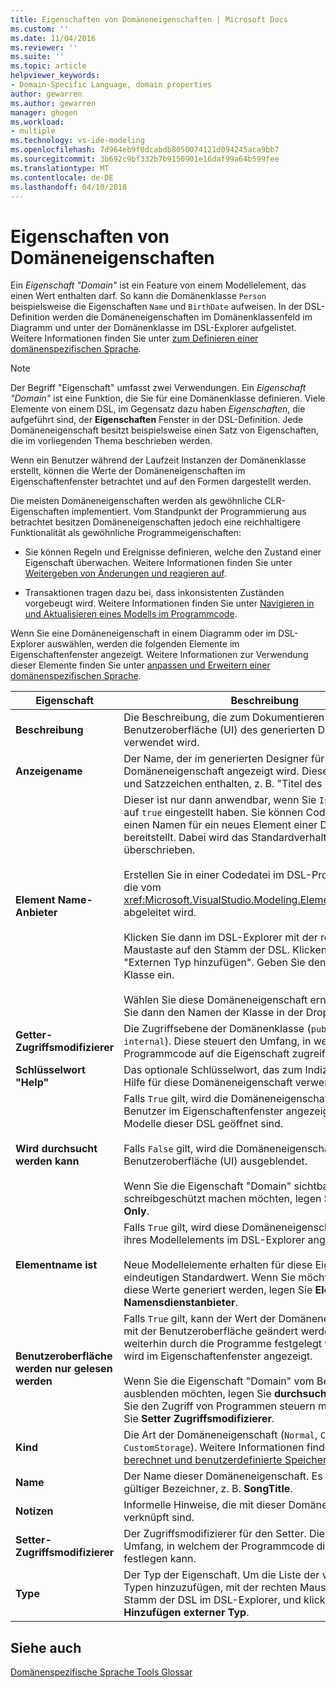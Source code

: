```yaml
---
title: Eigenschaften von Domäneneigenschaften | Microsoft Docs
ms.custom: ''
ms.date: 11/04/2016
ms.reviewer: ''
ms.suite: ''
ms.topic: article
helpviewer_keywords:
- Domain-Specific Language, domain properties
author: gewarren
ms.author: gewarren
manager: ghogen
ms.workload:
- multiple
ms.technology: vs-ide-modeling
ms.openlocfilehash: 7d964eb9f0dcabdb8050074121d094245aca9bb7
ms.sourcegitcommit: 3b692c9bf332b7b9150901e16daf99a64b599fee
ms.translationtype: MT
ms.contentlocale: de-DE
ms.lasthandoff: 04/10/2018
---
```

# <a name="properties-of-domain-properties"></a>Eigenschaften von Domäneneigenschaften
Ein *Eigenschaft "Domain"* ist ein Feature von einem Modellelement, das einen Wert enthalten darf. So kann die Domänenklasse `Person` beispielsweise die Eigenschaften `Name` und `BirthDate` aufweisen. In der DSL-Definition werden die Domäneneigenschaften im Domänenklassenfeld im Diagramm und unter der Domänenklasse im DSL-Explorer aufgelistet. Weitere Informationen finden Sie unter [zum Definieren einer domänenspezifischen Sprache](../modeling/how-to-define-a-domain-specific-language.md).  
  
> [!NOTE]
>  Der Begriff "Eigenschaft" umfasst zwei Verwendungen. Ein *Eigenschaft "Domain"* ist eine Funktion, die Sie für eine Domänenklasse definieren. Viele Elemente von einem DSL, im Gegensatz dazu haben *Eigenschaften*, die aufgeführt sind, der **Eigenschaften** Fenster in der DSL-Definition. Jede Domäneneigenschaft besitzt beispielsweise einen Satz von Eigenschaften, die im vorliegenden Thema beschrieben werden.  
  
 Wenn ein Benutzer während der Laufzeit Instanzen der Domänenklasse erstellt, können die Werte der Domäneneigenschaften im Eigenschaftenfenster betrachtet und auf den Formen dargestellt werden.  
  
 Die meisten Domäneneigenschaften werden als gewöhnliche CLR-Eigenschaften implementiert. Vom Standpunkt der Programmierung aus betrachtet besitzen Domäneneigenschaften jedoch eine reichhaltigere Funktionalität als gewöhnliche Programmeigenschaften:  
  
-   Sie können Regeln und Ereignisse definieren, welche den Zustand einer Eigenschaft überwachen. Weitere Informationen finden Sie unter [Weitergeben von Änderungen und reagieren auf](../modeling/responding-to-and-propagating-changes.md).  
  
-   Transaktionen tragen dazu bei, dass inkonsistenten Zuständen vorgebeugt wird. Weitere Informationen finden Sie unter [Navigieren in und Aktualisieren eines Modells im Programmcode](../modeling/navigating-and-updating-a-model-in-program-code.md).  
  
 Wenn Sie eine Domäneneigenschaft in einem Diagramm oder im DSL-Explorer auswählen, werden die folgenden Elemente im Eigenschaftenfenster angezeigt. Weitere Informationen zur Verwendung dieser Elemente finden Sie unter [anpassen und Erweitern einer domänenspezifischen Sprache](../modeling/customizing-and-extending-a-domain-specific-language.md).  
  
|Eigenschaft|Beschreibung|Standardwert|  
|--------------|-----------------|-------------------|  
|**Beschreibung**|Die Beschreibung, die zum Dokumentieren der Benutzeroberfläche (UI) des generierten Designers verwendet wird.|\<keine >|  
|**Anzeigename**|Der Name, der im generierten Designer für diese Domäneneigenschaft angezeigt wird. Dieser kann Leer- und Satzzeichen enthalten, z. B. "Titel des Songs".|\<keine >|  
|**Element Name-Anbieter**|Dieser ist nur dann anwendbar, wenn Sie `Is Element Name` auf `true` eingestellt haben. Sie können Code schreiben, der einen Namen für ein neues Element einer Domänenklasse bereitstellt. Dabei wird das Standardverhalten überschrieben.<br /><br /> Erstellen Sie in einer Codedatei im DSL-Projekt eine Klasse, die vom <xref:Microsoft.VisualStudio.Modeling.ElementNameProvider> abgeleitet wird.<br /><br /> Klicken Sie dann im DSL-Explorer mit der rechten Maustaste auf den Stamm der DSL. Klicken Sie danach auf "Externen Typ hinzufügen". Geben Sie den Namen der Klasse ein.<br /><br /> Wählen Sie diese Domäneneigenschaft erneut aus. Wählen Sie dann den Namen der Klasse in der Dropdownliste aus.|\<keine >|  
|**Getter-Zugriffsmodifizierer**|Die Zugriffsebene der Domänenklasse (`public` oder `internal`). Diese steuert den Umfang, in welchem der Programmcode auf die Eigenschaft zugreifen kann.|`public`|  
|**Schlüsselwort "Help"**|Das optionale Schlüsselwort, das zum Indizieren der F1-Hilfe für diese Domäneneigenschaft verwendet wird.|\<keine >|  
|**Wird durchsucht werden kann**|Falls `True` gilt, wird die Domäneneigenschaft für den Benutzer im Eigenschaftenfenster angezeigt, sofern Modelle dieser DSL geöffnet sind.<br /><br /> Falls `False` gilt, wird die Domäneneigenschaft auf der Benutzeroberfläche (UI) ausgeblendet.<br /><br /> Wenn Sie die Eigenschaft "Domain" sichtbar, sind jedoch schreibgeschützt machen möchten, legen Sie **ist UI Read Only**.|`True`|  
|**Elementname ist**|Falls `True` gilt, wird diese Domäneneigenschaft als Name ihres Modellelements im DSL-Explorer angezeigt.<br /><br /> Neue Modellelemente erhalten für diese Eigenschaft einen eindeutigen Standardwert. Wenn Sie möchten steuern, wie diese Werte generiert werden, legen Sie **Element Namensdienstanbieter**.|`False`|  
|**Benutzeroberfläche werden nur gelesen werden**|Falls `True` gilt, kann der Wert der Domäneneigenschaft nicht mit der Benutzeroberfläche geändert werden. Er kann weiterhin durch die Programme festgelegt werden, und er wird im Eigenschaftenfenster angezeigt.<br /><br /> Wenn Sie die Eigenschaft "Domain" vom Benutzer ausblenden möchten, legen Sie **durchsuchbar ist**. Wenn Sie den Zugriff von Programmen steuern möchten, legen Sie **Setter Zugriffsmodifizierer**.|`False`|  
|**Kind**|Die Art der Domäneneigenschaft (`Normal`, `Calculated` oder `CustomStorage`). Weitere Informationen finden Sie unter [berechnet und benutzerdefinierte Speichereigenschaften](../modeling/calculated-and-custom-storage-properties.md).|`Normal`|  
|**Name**|Der Name dieser Domäneneigenschaft. Es muss ein gültiger Bezeichner, z. B. **SongTitle**.|\<keine >|  
|**Notizen**|Informelle Hinweise, die mit dieser Domäneneigenschaft verknüpft sind.|\<keine >|  
|**Setter-Zugriffsmodifizierer**|Der Zugriffsmodifizierer für den Setter. Dieser steuert den Umfang, in welchem der Programmcode die Eigenschaft festlegen kann.|`public`|  
|**Type**|Der Typ der Eigenschaft. Um die Liste der verfügbaren Typen hinzuzufügen, mit der rechten Maustaste in des Stamm der DSL im DSL-Explorer, und klicken Sie auf **Hinzufügen externer Typ**.|`String`|  
  
## <a name="see-also"></a>Siehe auch  
 [Domänenspezifische Sprache Tools Glossar](http://msdn.microsoft.com/ca5e84cb-a315-465c-be24-76aa3df276aa)